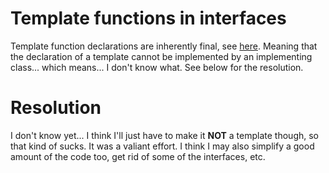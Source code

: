 # Template functions in interfaces
Template function declarations are inherently final, see [here](http://dlang.org/spec/template.html#template_this_parameter). Meaning that the declaration of a template cannot be implemented by an implementing class... which means... I don't know what. See below for the resolution.

# Resolution
I don't know yet... I think I'll just have to make it **NOT** a template though, so that kind of sucks. It was a valiant effort. I think I may also simplify a good amount of the code too, get rid of some of the interfaces, etc.
